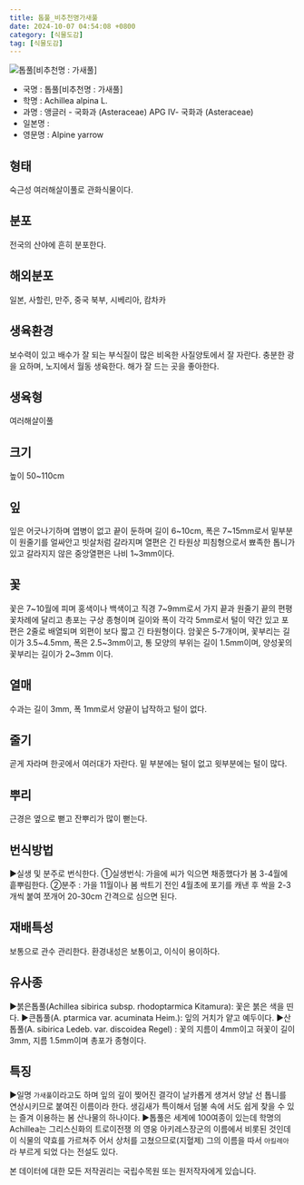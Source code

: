 ```yaml
---
title: 톱풀_비추천명가새풀
date: 2024-10-07 04:54:08 +0800
category: [식물도감]
tag: [식물도감]
---
```




![톱풀[비추천명 : 가새풀]](/fileUpload/plants/basic/Compositae/Achillea/10291/1_th2.JPG)
- 국명 : 톱풀[비추천명 : 가새풀]
- 학명 : Achillea alpina L.
- 과명 : 앵글러 - 국화과 (Asteraceae) APG Ⅳ- 국화과 (Asteraceae)
- 일본명 : 
- 영문명 : Alpine yarrow


## 형태
숙근성 여러해살이풀로 관화식물이다.
## 분포
전국의 산야에 흔히 분포한다.
## 해외분포
일본, 사할린, 만주, 중국 북부, 시베리아, 캄차카
## 생육환경
보수력이 있고 배수가 잘 되는 부식질이 많은 비옥한 사질양토에서 잘 자란다. 충분한 광을 요하며, 노지에서 월동 생육한다. 해가 잘 드는 곳을 좋아한다.
## 생육형
여러해살이풀
## 크기
높이  50~110cm
## 잎
잎은 어긋나기하며 엽병이 없고 끝이 둔하며 길이 6~10cm, 폭은 7~15mm로서 밑부분이 원줄기를 얼싸안고 빗살처럼 갈라지며 열편은 긴 타원상 피침형으로서 뾰족한 톱니가 있고 갈라지지 않은 중앙열편은 나비 1~3mm이다.
## 꽃
꽃은 7~10월에 피며 홍색이나 백색이고 직경 7~9mm로서 가지 끝과 원줄기 끝의 편평꽃차례에 달리고 총포는 구상 종형이며 길이와 폭이 각각 5mm로서 털이 약간 있고 포편은 2줄로 배열되며 외편이 보다 짧고 긴 타원형이다. 암꽃은 5-7개이며, 꽃부리는 길이가 3.5~4.5mm, 폭은 2.5~3mm이고, 통 모양의 부위는 길이 1.5mm이며, 양성꽃의 꽃부리는 길이가 2~3mm 이다.
## 열매
수과는 길이 3mm, 폭 1mm로서 양끝이 납작하고 털이 없다.
## 줄기
곧게 자라며 한곳에서 여러대가 자란다. 밑 부분에는 털이 없고 윗부분에는 털이 많다.
## 뿌리
근경은 옆으로 뻗고 잔뿌리가 많이 뻗는다.
## 번식방법
▶실생 및 분주로 번식한다.①실생번식: 가을에 씨가 익으면 채종했다가 봄 3-4월에 흩뿌림한다.②분주 : 가을 11월이나 봄 싹트기 전인 4월초에 포기를 캐낸 후 싹을 2-3개씩 붙여 쪼개어 20-30cm 간격으로 심으면 된다.
## 재배특성
보통으로 관수 관리한다. 환경내성은 보통이고, 이식이 용이하다.
## 유사종
▶붉은톱풀(Achillea sibirica subsp. rhodoptarmica Kitamura): 꽃은 붉은 색을 띤다.▶큰톱풀(A. ptarmica var. acuminata Heim.): 잎의 거치가 얕고 예두이다.▶산톱풀(A. sibirica Ledeb. var. discoidea Regel) : 꽃의 지름이 4mm이고 혀꽃이 길이 3mm, 지름 1.5mm이며 총포가 종형이다.
## 특징
▶일명 `가새풀`이라고도 하며 잎의 깊이 찢어진 결각이 날카롭게 생겨서 양날  선 톱니를 연상시키므로 붙여진 이름이라 한다. 생김새가 특이해서 덤불 속에  서도 쉽게 찾을 수 있는 즐겨 이용하는 봄 산나물의 하나이다. ▶톱풀은 세계에 100여종이 있는데 학명의 Achillea는 그리스신화의 트로이전쟁  의 영웅 아키레스장군의 이름에서 비롯된 것인데 이 식물의 약효를 가르쳐주  어서 상처를 고쳤으므로(지혈제) 그의 이름을 따서 `아킬레아`라 부르게 되었  다는 전설도 있다.






본 데이터에 대한 모든 저작권리는 국립수목원 또는 원저작자에게 있습니다.
